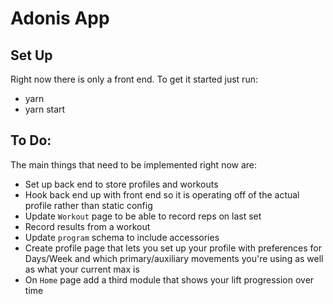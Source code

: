 # Adonis App

## Set Up

Right now there is only a front end. To get it started just run:
 - yarn
 - yarn start


## To Do:

The main things that need to be implemented right now are:
 - Set up back end to store profiles and workouts
 - Hook back end up with front end so it is operating off of the actual profile rather than static config
 - Update `Workout` page to be able to record reps on last set
 - Record results from a workout
 - Update `program` schema to include accessories
 - Create profile page that lets you set up your profile with preferences for Days/Week and which primary/auxiliary movements you're using as well as what your current max is
 - On `Home` page add a third module that shows your lift progression over time